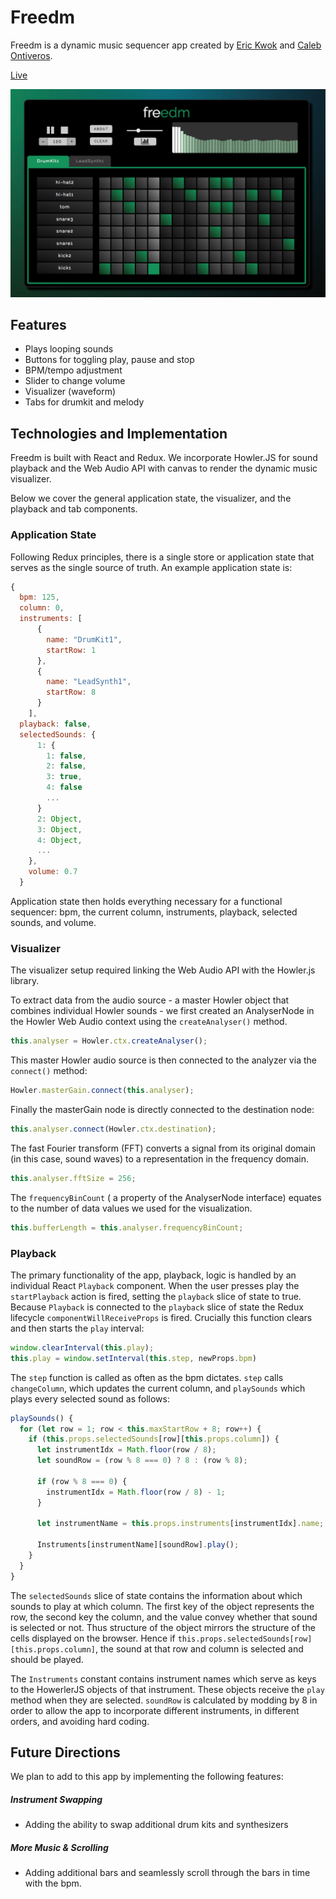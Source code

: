 # Freedm

Freedm is a dynamic music sequencer app created by [Eric Kwok](https://github.com/kwokeric) and [Caleb Ontiveros](https://github.com/calebomusic).

[Live](https://calebomusic.github.io/freedm/index.html)

![Deck Layout](./docs/screenshot.png)

## Features

- Plays looping sounds
- Buttons for toggling play, pause and stop
- BPM/tempo adjustment
- Slider to change volume
- Visualizer (waveform)
- Tabs for drumkit and melody

## Technologies and Implementation

Freedm is built with React and Redux. We incorporate Howler.JS for sound playback and the Web Audio API with canvas to render the dynamic music visualizer.

Below we cover the general application state, the visualizer, and the playback and tab components.

### Application State

  Following Redux principles, there is a single store or application state that serves as the single source of truth. An example application state is:

  ```javascript
  {
    bpm: 125,
    column: 0,
    instruments: [
        {
          name: "DrumKit1",
          startRow: 1
        },
        {
          name: "LeadSynth1",
          startRow: 8
        }
      ],
    playback: false,
    selectedSounds: {
        1: {
          1: false,
          2: false,
          3: true,
          4: false
          ...
        }
        2: Object,
        3: Object,
        4: Object,
        ...
      },
      volume: 0.7
    }
  ```

  Application state then holds everything necessary for a functional sequencer: bpm, the current column, instruments, playback, selected sounds, and volume.

### Visualizer

The visualizer setup required linking the Web Audio API with the Howler.js library.

To extract data from the audio source - a master Howler object that combines individual Howler sounds - we first created an AnalyserNode in the Howler Web Audio context using the `createAnalyser()` method.
```JavaScript
this.analyser = Howler.ctx.createAnalyser();
```
This master Howler audio source is then connected to the analyzer via the `connect()` method:
```JavaScript
Howler.masterGain.connect(this.analyser);
```
Finally the masterGain node is directly connected to the destination node:
```JavaScript
this.analyser.connect(Howler.ctx.destination);
```
The fast Fourier transform (FFT) converts a signal from its original domain (in this case, sound waves) to a representation in the frequency domain.
```JavaScript
this.analyser.fftSize = 256;
```
The `frequencyBinCount` ( a property of the AnalyserNode interface) equates to the number of data values we used for the visualization.
```JavaScript
this.bufferLength = this.analyser.frequencyBinCount;
```

### Playback

  The primary functionality of the app, playback, logic is handled by an individual React `Playback` component. When the user presses play the `startPlayback` action is fired, setting the `playback` slice of state to true. Because `Playback` is connected to the `playback` slice of state the Redux lifecycle `componentWillReceiveProps` is fired. Crucially this function clears and then starts the `play` interval:

  ```javascript
  window.clearInterval(this.play);
  this.play = window.setInterval(this.step, newProps.bpm)
  ```

  The `step` function is called as often as the bpm dictates. `step` calls `changeColumn`, which updates the current column, and `playSounds` which plays every selected sound as follows:

  ```javascript
  playSounds() {
    for (let row = 1; row < this.maxStartRow + 8; row++) {
      if (this.props.selectedSounds[row][this.props.column]) {
        let instrumentIdx = Math.floor(row / 8);
        let soundRow = (row % 8 === 0) ? 8 : (row % 8);

        if (row % 8 === 0) {
          instrumentIdx = Math.floor(row / 8) - 1;
        }

        let instrumentName = this.props.instruments[instrumentIdx].name;

        Instruments[instrumentName][soundRow].play();
      }
    }
  }
  ```

  The `selectedSounds` slice of state contains the information about which sounds to play at which column. The first key of the object represents the row, the second key the column, and the value convey whether that sound is selected or not. Thus structure of the object mirrors the structure of the cells displayed on the browser. Hence if `this.props.selectedSounds[row][this.props.column]`, the sound at that row and column is selected and should be played.

  The `Instruments` constant contains instrument names which serve as keys to the HowerlerJS objects of that instrument. These objects receive the `play` method when they are selected. `soundRow` is calculated by modding by 8 in order to allow the app to incorporate different instruments, in different orders, and avoiding hard coding.

## Future Directions
  We plan to add to this app by implementing the following features:

##### Instrument Swapping
  - Adding the ability to swap additional drum kits and synthesizers

##### More Music & Scrolling
  - Adding additional bars and seamlessly scroll through the bars in time with the bpm.

